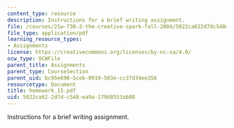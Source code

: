 ```yaml
---
content_type: resource
description: Instructions for a brief writing assignment.
file: /courses/21w-730-2-the-creative-spark-fall-2004/5022ca622d7dc548ea9a179d8553ab88_homework_15.pdf
file_type: application/pdf
learning_resource_types:
- Assignments
license: https://creativecommons.org/licenses/by-nc-sa/4.0/
ocw_type: OCWFile
parent_title: Assignments
parent_type: CourseSection
parent_uid: bc95e690-5ceb-0919-503e-cc37d34ee356
resourcetype: Document
title: homework_15.pdf
uid: 5022ca62-2d7d-c548-ea9a-179d8553ab88
---
```

Instructions for a brief writing assignment.
